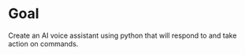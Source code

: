 # Goal

Create an AI voice assistant using python that will respond to and take action on commands.
